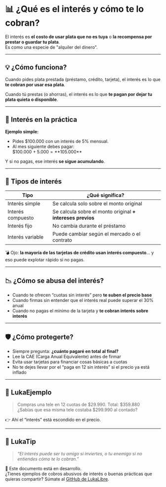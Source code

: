 # 📊 ¿Qué es el interés y cómo te lo cobran?

El interés es **el costo de usar plata que no es tuya** o **la recompensa por prestar o guardar tu plata**.  
Es como una especie de "alquiler del dinero".

---

## 💡 ¿Cómo funciona?

Cuando pides plata prestada (préstamo, crédito, tarjeta), el interés es lo que **te cobran por usar esa plata**.

Cuando tú prestas (o ahorras), el interés es lo que **te pagan por dejar tu plata quieta o disponible**.

---

## 📌 Interés en la práctica

**Ejemplo simple:**

- Pides $100.000 con un interés de 5% mensual.
- Al mes siguiente debes pagar:  
  $100.000 + $5.000 = **$105.000**

Y si no pagas, ese interés **se sigue acumulando**.

---

## 🔄 Tipos de interés

| Tipo              | ¿Qué significa?                                  |
|-------------------|--------------------------------------------------|
| Interés simple     | Se calcula solo sobre el monto original          |
| Interés compuesto  | Se calcula sobre el monto original **+ intereses previos** |
| Interés fijo       | No cambia durante el préstamo                    |
| Interés variable   | Puede cambiar según el mercado o el contrato     |

💣 Ojo: **la mayoría de las tarjetas de crédito usan interés compuesto**... y eso puede explotar rápido si no pagas.

---

## 📉 ¿Cómo se abusa del interés?

- Cuando te ofrecen “cuotas sin interés” pero **te suben el precio base**
- Cuando firmas sin entender que el interés real puede superar el 30% anual
- Cuando no pagas el mínimo de la tarjeta y **te cobran interés sobre interés**

---

## 🛡️ ¿Cómo protegerte?

- Siempre pregunta: **¿cuánto pagaré en total al final?**
- Lee la CAE (Carga Anual Equivalente) antes de firmar
- Evita usar tarjetas para financiar cosas básicas a cuotas
- No te dejes llevar por el “paga en 12 sin interés” si el precio ya está inflado

---

## 💬 LukaEjemplo

> Compras una tele en 12 cuotas de $29.990. Total: $359.880  
> ¿Sabías que esa misma tele costaba $299.990 al contado?

👉 Ahí el “interés” está escondido en el precio.

---

## 🧠 LukaTip

> *“El interés puede ser tu amigo si inviertes, o tu enemigo si no entiendes cómo te lo cobran.”*

📌 Este documento está en desarrollo.  
¿Tienes ejemplos de cobros abusivos de interés o buenas prácticas que quieras compartir? Súmate al [GitHub de LukaLibre](https://github.com/tuusuario/lukalibre).
